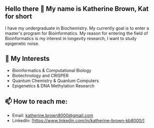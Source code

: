 ## Hello there 👋 My name is Katherine Brown, Kat for short

I have my undergraduate in Biochemistry.
My currently goal is to enter a master's program for Bioinformatics.
My reason for entering the field of Bioinformatics is my interest in longevity research, I want to study epigenetic noise.

## 🔬 My Interests
- Bioinformatics & Computational Biology
- Biotechnology and CRISPER
- Quantum Chemistry & Quantum Computers
- Epigenetics & DNA Methylation Research

## 📫 How to reach me:
- Email: katherine.brown8000@gmail.com 
- LinkedIn: [https://www.linkedin.com/in/katherine-brown-kb8000/]


<!--
**Katherine-Brown-8000/Katherine-Brown-8000** is a ✨ _special_ ✨ repository because its `README.md` (this file) appears on your GitHub profile.

Here are some ideas to get you started:

- 🔭 I’m currently working on ...
- 🌱 I’m currently learning ...
- 👯 I’m looking to collaborate on ...
- 🤔 I’m looking for help with ...
- 💬 Ask me about ...
- 📫 How to reach me: ...
- 😄 Pronouns: ...
- ⚡ Fun fact: ...
-->
